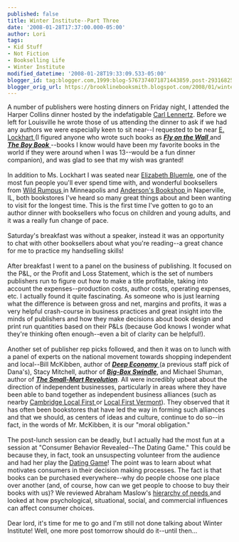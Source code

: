 ```yaml
---
published: false
title: Winter Institute--Part Three
date: '2008-01-28T17:37:00.000-05:00'
author: Lori
tags:
- Kid Stuff
- Not Fiction
- Bookselling Life
- Winter Institute
modified_datetime: '2008-01-28T19:33:09.533-05:00'
blogger_id: tag:blogger.com,1999:blog-5767374071871443859.post-2931682516148817424
blogger_orig_url: https://brooklinebooksmith.blogspot.com/2008/01/winter-institute-part-three.html
---
```


A number of publishers were hosting dinners on Friday night, I attended the Harper Collins dinner hosted by the indefatigable <a href="https://publishinginsider.typepad.com/">Carl Lennertz</a>. Before we left for Louisville he wrote those of us attending the dinner to ask if we had any authors we were especially keen to sit near--I requested to be near <a href="https://www.theboyfriendlist.com/">E. Lockhart </a>(I figured anyone who wrote such books as <a href="https://brookline.booksense.com/NASApp/store/Product?s=showproduct&amp;isbn=9780385732826"><strong><em>Fly on the Wall</em></strong> </a>and <a href="https://brookline.booksense.com/NASApp/store/Product?s=showproduct&amp;isbn=9780385732086"><strong><em>The Boy Book</em></strong> </a>--books I know would have been my favorite books in the world if they were around when I was 13--would be a fun dinner companion), and was glad to see that my wish was granted!<br /><br />In addition to Ms. Lockhart I was seated near <a href="https://www.elizabethbluemle.com/">Elizabeth Bluemle</a>, one of the most fun people you'll ever spend time with, and wonderful booksellers from <a href="https://www.wildrumpusbooks.com/NASApp/store/IndexJsp">Wild Rumpus </a>in Minneapolis and <a href="https://www.andersonsbookshop.com/">Anderson's Bookshop </a>in Naperville, IL, both bookstores I've heard so many great things about and been wanting to visit for the longest time. This is the first time I've gotten to go to an author dinner with booksellers who focus on children and young adults, and it was a really fun change of pace.<br /><br />Saturday's breakfast was without a speaker, instead it was an opportunity to chat with other booksellers about what you're reading--a great chance for me to practice my handselling skills!<br /><br />After breakfast I went to a panel on the business of publishing. It focused on the P&amp;L, or the Profit and Loss Statement, which is the set of numbers publishers run to figure out how to make a title profitable, taking into account the expenses--production costs, author costs, operating expenses, etc. I actually found it quite fascinating. As someone who is just learning what the difference is between gross and net, margins and profits, it was a very helpful crash-course in business practices and great insight into the minds of publishers and how they make decisions about book design and print run quantities based on their P&amp;Ls (because God knows I wonder what they're thinking often enough--even a bit of clarity can be helpful!).<br /><br />Another set of publisher rep picks followed, and then it was on to lunch with a panel of experts on the national movement towards shopping independent and local--Bill McKibben, author of <a href="https://brookline.booksense.com/NASApp/store/Product?s=showproduct&amp;isbn=9780805087222"><strong><em>Deep Economy</em></strong> </a>(a previous staff pick of Dana's), Stacy Mitchell, author of <strong><em><a href="https://brookline.booksense.com/NASApp/store/Product?s=showproduct&amp;isbn=9780807035016">Big-Box Swindle</a></em></strong>, and Michael Shuman, author of <strong><em><a href="https://brookline.booksense.com/NASApp/store/Product?s=showproduct&amp;isbn=9781576754665">The Small-Mart Revolution</a></em></strong>. All were incredibly upbeat about the direction of independent businesses, particularly in areas where they have been able to band together as independent business alliances (such as nearby <a href="https://www.cambridgelocalfirst.org/">Cambridge Local First </a>or <a href="https://localfirstvermont.org/">Local First Vermont</a>). They observed that it has often been bookstores that have led the way in forming such alliances and that we should, as centers of ideas and culture, continue to do so--in fact, in the words of Mr. McKibben, it is our "moral obligation."<br /><br />The post-lunch session can be deadly, but I actually had the most fun at a session at "Consumer Behavior Revealed--The Dating Game." This could be because they, in fact, took an unsuspecting volunteer from the audience and had her play the <a href="https://youtube.com/watch?v=bqyx3Ed7GZw">Dating Game</a>! The point was to learn about what motivates consumers in their decision making processes. The fact is that books can be purchased everywhere--why do people choose one place over another (and, of course, how can we get people to choose to buy their books with us)? We reviewed Abraham Maslow's <a href="https://en.wikipedia.org/wiki/Maslow">hierarchy of needs </a>and looked at how psychological, situational, social, and commercial influences can affect consumer choices.<br /><br />Dear lord, it's time for me to go and I'm still not done talking about Winter Institute! Well, one more post tomorrow should do it--until then...